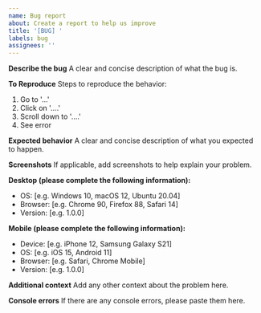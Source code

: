 ```yaml
---
name: Bug report
about: Create a report to help us improve
title: '[BUG] '
labels: bug
assignees: ''
---
```


**Describe the bug**
A clear and concise description of what the bug is.

**To Reproduce**
Steps to reproduce the behavior:
1. Go to '...'
2. Click on '....'
3. Scroll down to '....'
4. See error

**Expected behavior**
A clear and concise description of what you expected to happen.

**Screenshots**
If applicable, add screenshots to help explain your problem.

**Desktop (please complete the following information):**
 - OS: [e.g. Windows 10, macOS 12, Ubuntu 20.04]
 - Browser: [e.g. Chrome 90, Firefox 88, Safari 14]
 - Version: [e.g. 1.0.0]

**Mobile (please complete the following information):**
 - Device: [e.g. iPhone 12, Samsung Galaxy S21]
 - OS: [e.g. iOS 15, Android 11]
 - Browser: [e.g. Safari, Chrome Mobile]
 - Version: [e.g. 1.0.0]

**Additional context**
Add any other context about the problem here.

**Console errors**
If there are any console errors, please paste them here.
